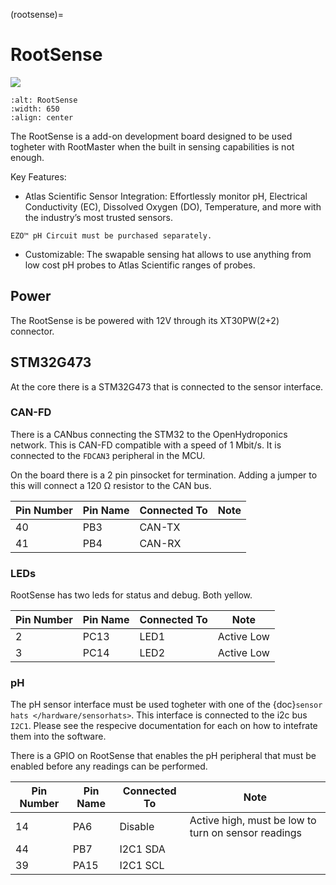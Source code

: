 (rootsense)=

# RootSense

<a href="https://lectronz.com/products/rootsense" alt="Buy it on Lectronz" target="_blank"><img src="https://lectronz-images.b-cdn.net/static/badges/buy-it-on-lectronz-small.png" /></a>

```{image} /_static/hw/rootsense/rootsense.png
:alt: RootSense
:width: 650
:align: center
```


The RootSense is a add-on development board designed to be used togheter with RootMaster when the built in sensing capabilities is not enough.

Key Features:
 - Atlas Scientific Sensor Integration: Effortlessly monitor pH, Electrical Conductivity (EC), Dissolved Oxygen (DO), Temperature, and more with the industry’s most trusted sensors.
  ```{note}
  EZO™ pH Circuit must be purchased separately.
  ```
- Customizable: The swapable sensing hat allows to use anything from low cost pH probes to Atlas Scientific ranges of probes.

## Power

The RootSense is be powered with 12V through its XT30PW(2+2) connector.

## STM32G473

At the core there is a STM32G473 that is connected to the sensor interface.

### CAN-FD

There is a CANbus connecting the STM32 to the OpenHydroponics network.
This is CAN-FD compatible with a speed of 1 Mbit/s. It is connected to the
`FDCAN3` peripheral in the MCU.

On the board there is a 2 pin pinsocket for termination. Adding a jumper to this will connect a 120 Ω resistor to the CAN bus.

| **Pin Number** | **Pin Name** | **Connected To** | **Note**            |
|----------------|--------------|------------------|---------------------|
| 40             | PB3          | CAN-TX           |                     |
| 41             | PB4          | CAN-RX           |                     |

### LEDs

RootSense has two leds for status and debug. Both yellow.

| **Pin Number** | **Pin Name** | **Connected To** | **Note**            |
|----------------|--------------|------------------|---------------------|
| 2              | PC13         | LED1             | Active Low          |
| 3              | PC14         | LED2             | Active Low          |

### pH

The pH sensor interface must be used togheter with one of the {doc}`sensor hats </hardware/sensorhats>`.
This interface is connected to the i2c bus `I2C1`. Please see the respecive documentation for each on how to intefrate them into the software.

There is a GPIO on RootSense that enables the pH peripheral that must be enabled before any readings can be performed.

| **Pin Number** | **Pin Name** | **Connected To** | **Note**            |
|----------------|--------------|------------------|---------------------|
| 14             | PA6          | Disable          | Active high, must be low to turn on sensor readings |
| 44             | PB7          | I2C1 SDA         |                     |
| 39             | PA15         | I2C1 SCL         |                     |
